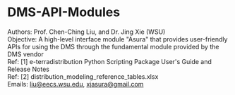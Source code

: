 # DMS-API-Modules

Authors: Prof. Chen-Ching Liu, and Dr. Jing Xie (WSU) <br />
Objective: A high-level interface module "Asura" that provides user-friendly APIs for using the DMS through the fundamental module provided by the DMS vendor <br />
Ref: [1] e-terradistribution Python Scripting Package User's Guide and Release Notes <br />
Ref: [2] distribution_modeling_reference_tables.xlsx <br />
Emails: liu@eecs.wsu.edu, xjasura@gmail.com
